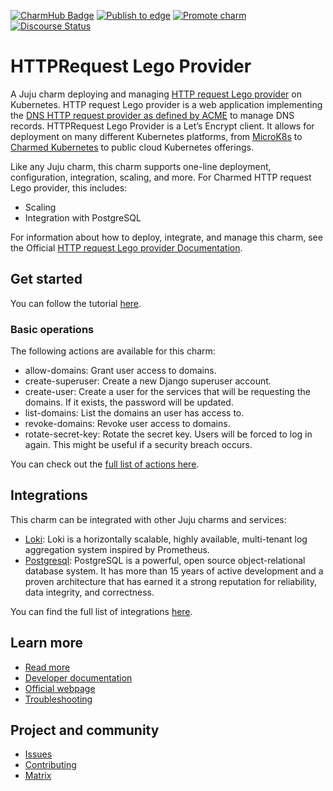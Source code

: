 [![CharmHub Badge](https://charmhub.io/httprequest-lego-provider/badge.svg)](https://charmhub.io/httprequest-lego-provider)
[![Publish to edge](https://github.com/canonical/httprequest-lego-provider/actions/workflows/publish_charm.yaml/badge.svg)](https://github.com/canonical/httprequest-lego-provider/actions/workflows/publish_charm.yaml)
[![Promote charm](https://github.com/canonical/httprequest-lego-provider/actions/workflows/promote_charm.yaml/badge.svg)](https://github.com/canonical/httprequest-lego-provider/actions/workflows/promote_charm.yaml)
[![Discourse Status](https://img.shields.io/discourse/status?server=https%3A%2F%2Fdiscourse.charmhub.io&style=flat&label=CharmHub%20Discourse)](https://discourse.charmhub.io)

# HTTPRequest Lego Provider

A Juju charm deploying and managing [HTTP request Lego provider](https://go-acme.github.io/lego/dns/httpreq/)
on Kubernetes. HTTP request Lego provider is a web application implementing the [DNS HTTP request
provider as defined by ACME](https://go-acme.github.io/lego/dns/httpreq/) to manage DNS records.
HTTPRequest Lego Provider is a Let’s Encrypt client. It allows for deployment on
many different Kubernetes platforms, from [MicroK8s](https://microk8s.io) to
[Charmed Kubernetes](https://ubuntu.com/kubernetes) to public cloud Kubernetes
offerings.

Like any Juju charm, this charm supports one-line deployment, configuration, integration, scaling, and more. For Charmed HTTP request Lego provider, this includes:
  - Scaling
  - Integration with PostgreSQL

For information about how to deploy, integrate, and manage this charm, see the Official [HTTP request Lego provider Documentation](https://charmhub.io/httprequest-lego-provider/docs).


## Get started

You can follow the tutorial [here](https://charmhub.io/httprequest-lego-provider/docs/tutorial-deploy-the-deploy-the-httprequest-lego-provider-charm-for-the-first-time).

### Basic operations

The following actions are available for this charm:
  - allow-domains: Grant user access to domains.
  - create-superuser: Create a new Django superuser account.
  - create-user: Create a user for the services that will be requesting the domains. If it exists, the password will be updated.
  - list-domains: List the domains an user has access to.
  - revoke-domains: Revoke user access to domains.
  - rotate-secret-key: Rotate the secret key. Users will be forced to log in again. This might be useful if a security breach occurs.

You can check out the [full list of actions here](https://charmhub.io/httprequest-lego-provider/actions).

## Integrations

This charm can be integrated with other Juju charms and services:

  - [Loki](https://charmhub.io/loki-k8s): Loki is a horizontally scalable, highly available, multi-tenant log aggregation system inspired by Prometheus.
  - [Postgresql](https://charmhub.io/postgresql-k8s): PostgreSQL is a powerful, open source object-relational database system. It has more than 15 years of active development and a proven architecture that has earned it a strong reputation for reliability, data integrity, and correctness.

You can find the full list of integrations [here](https://charmhub.io/httprequest-lego-provider/integrations).

## Learn more
* [Read more](https://charmhub.io/httprequest-lego-provider) <!--Link to the charm's official documentation-->
* [Developer documentation](https://go-acme.github.io/lego/dns/httpreq/) <!--Link to any developer documentation-->
* [Official webpage](https://go-acme.github.io/lego/dns/httpreq/) <!--(Optional) Link to official webpage/blog/marketing content-->
* [Troubleshooting](https://matrix.to/#/#charmhub-charmdev:ubuntu.com) <!--(Optional) Link to a page or section about troubleshooting/FAQ-->
## Project and community
* [Issues](https://github.com/canonical/httprequest-lego-provider/issues) <!--Link to GitHub issues (if applicable)-->
* [Contributing](https://charmhub.io/httprequest-lego-provider/docs/how-to-contribute) <!--Link to any contribution guides-->
* [Matrix](https://matrix.to/#/#charmhub-charmdev:ubuntu.com) <!--Link to contact info (if applicable), e.g. Matrix channel-->
